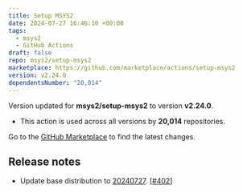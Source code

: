 ```yaml
---
title: Setup MSYS2
date: 2024-07-27 16:46:10 +00:00
tags:
  - msys2
  - GitHub Actions
draft: false
repo: msys2/setup-msys2
marketplace: https://github.com/marketplace/actions/setup-msys2
version: v2.24.0
dependentsNumber: "20,014"
---
```



Version updated for **msys2/setup-msys2** to version **v2.24.0**.
- This action is used across all versions by **20,014** repositories.

Go to the [GitHub Marketplace](https://github.com/marketplace/actions/setup-msys2) to find the latest changes.

## Release notes

- Update base distribution to [20240727](https://github.com/msys2/msys2-installer/releases/tag/2024-07-27). [[#402](https://github.com/msys2/setup-msys2/pull/402)]
